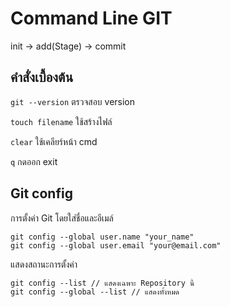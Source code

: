 # Command Line GIT

init -> add(Stage) -> commit


## คำสั่งเบื้องต้น

`git --version` ตรวจสอบ version

`touch filename` ใช้สร้างไฟล์

`clear` ใช้เคลียร์หน้า cmd

`q` กดออก exit

## Git config

การตั้งค่า Git โดยใส่ชื่อและอีเมล์

```
git config --global user.name "your_name"
git config --global user.email "your@email.com"
```
แสดงสถานะการตั้งค่า
```
git config --list // แสดงเฉพาะ Repository นี้
git config --global --list // แสดงทั้งหมด
```




```

```